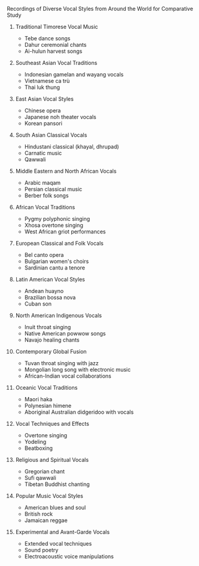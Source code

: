 Recordings of Diverse Vocal Styles from Around the World for Comparative Study

1. Traditional Timorese Vocal Music
   - Tebe dance songs
   - Dahur ceremonial chants
   - Ai-hulun harvest songs

2. Southeast Asian Vocal Traditions
   - Indonesian gamelan and wayang vocals
   - Vietnamese ca trù
   - Thai luk thung

3. East Asian Vocal Styles
   - Chinese opera
   - Japanese noh theater vocals
   - Korean pansori

4. South Asian Classical Vocals
   - Hindustani classical (khayal, dhrupad)
   - Carnatic music
   - Qawwali

5. Middle Eastern and North African Vocals
   - Arabic maqam
   - Persian classical music
   - Berber folk songs

6. African Vocal Traditions
   - Pygmy polyphonic singing
   - Xhosa overtone singing
   - West African griot performances

7. European Classical and Folk Vocals
   - Bel canto opera
   - Bulgarian women's choirs
   - Sardinian cantu a tenore

8. Latin American Vocal Styles
   - Andean huayno
   - Brazilian bossa nova
   - Cuban son

9. North American Indigenous Vocals
   - Inuit throat singing
   - Native American powwow songs
   - Navajo healing chants

10. Contemporary Global Fusion
    - Tuvan throat singing with jazz
    - Mongolian long song with electronic music
    - African-Indian vocal collaborations

11. Oceanic Vocal Traditions
    - Maori haka
    - Polynesian himene
    - Aboriginal Australian didgeridoo with vocals

12. Vocal Techniques and Effects
    - Overtone singing
    - Yodeling
    - Beatboxing

13. Religious and Spiritual Vocals
    - Gregorian chant
    - Sufi qawwali
    - Tibetan Buddhist chanting

14. Popular Music Vocal Styles
    - American blues and soul
    - British rock
    - Jamaican reggae

15. Experimental and Avant-Garde Vocals
    - Extended vocal techniques
    - Sound poetry
    - Electroacoustic voice manipulations